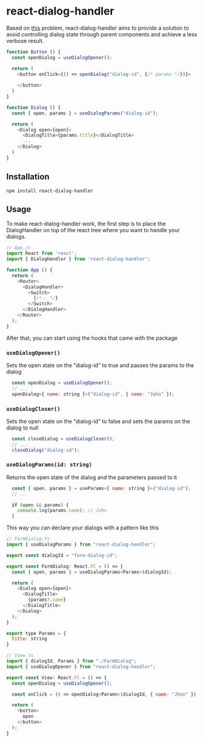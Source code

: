 # react-dialog-handler
Based on [this](https://github.com/GerardoAGL96/react-dialog-perf-test) problem, react-dialog-handler aims to provide a solution to avoid controlling dialog state through parent components and achieve a less verbose result.

```js
function Button () {
  const openDialog = useDialogOpener();

  return (
    <button onClick={() => openDialog("dialog-id", {/* params */})}>
    
    </button>
  )
}

function Dialog () {
  const { open, params } = useDialogParams("dialog-id");

  return (
    <Dialog open={open}>
      <DialogTitle>{params.title}</DialogTitle>
      ...
    </Dialog>
  )
}
```

## Installation
```
npm install react-dialog-handler
```

## Usage
To make react-dialog-handler work, the first step is to place the DialogHandler on top of the react tree where you want to handle your dialogs.

```js
// App.js
import React from 'react';
import { DialogHandler } from 'react-dialog-handler';

function App () {
  return (
    <Router>
      <DialogHandler>
        <Switch>
          {/*...*/}
        </Switch>
      </DialogHandler>
    </Router>
  );
}
```

After that, you can start using the hooks that came with the package

### `useDialogOpener()`
Sets the open state on the "dialog-id" to true and passes the params to the dialog
```js
  const openDialog = useDialogOpener();  
  // ...
  openDialog<{ name: string }>("dialog-id", { name: "John" });
```

### `useDialogCloser()`
Sets the open state on the "dialog-id" to false and sets the params on the dialog to null
```js
  const closeDialog = useDialogCloser();
  // ...
  closeDialog("dialog-id");
```

### `useDialogParams(id: string)`
Returns the open state of the dialog and the parameters passed to it
```js
  const { open, params } = useParams<{ name: string }>("dialog-id");
  // ...

  if (open && params) {
    console.log(params.name); // John
  }
```

This way you can declare your dialogs with a pattern like this

```js
// FormDialog.ts
import { useDialogParams } from "react-dialog-handler";

export const dialogId = "form-dialog-id";

export const FormDialog: React.FC = () => {
  const { open, params } = useDialogParams<Params>(dialogId);

  return (
    <Dialog open={open}>
      <DialogTitle>
        {params?.name}
      </DialogTitle>
    </Dialog>
  );
}

export type Params = {
  title: string
}

// View.ts
import { dialogId, Params } from "./FormDialog";
import { useDialogOpener } from "react-dialog-handler";

export const View: React.FC = () => {
  const openDialog = useDialogOpener();

  const onClick = () => openDialog<Params>(dialogId, { name: "Jhon" })

  return (
    <button>
      open
    </button>
  );
}
```